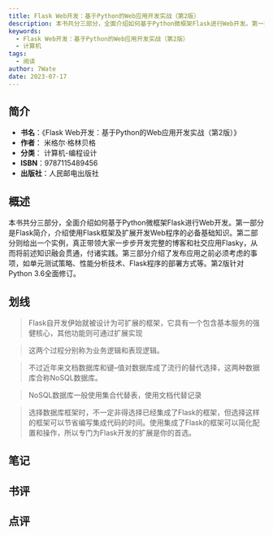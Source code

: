 ```yaml
---
title: Flask Web开发：基于Python的Web应用开发实战（第2版）
description: 本书共分三部分，全面介绍如何基于Python微框架Flask进行Web开发。第一部分是Flask简介，介绍使用Flask框架及扩展开发Web程序的必备基础知识。第二部分则给出一个实例，真正带领大家一步步开发完整的博客和社交应用Flasky，从而将前述知识融
keywords:
  - Flask Web开发：基于Python的Web应用开发实战（第2版）
  - 计算机
tags:
  - 阅读
author: 7Wate
date: 2023-07-17
---
```


## 简介

- **书名**：《Flask Web开发：基于Python的Web应用开发实战（第2版）》
- **作者**： 米格尔·格林贝格
- **分类**： 计算机-编程设计
- **ISBN**：9787115489456
- **出版社**：人民邮电出版社

## 概述

本书共分三部分，全面介绍如何基于Python微框架Flask进行Web开发。第一部分是Flask简介，介绍使用Flask框架及扩展开发Web程序的必备基础知识。第二部分则给出一个实例，真正带领大家一步步开发完整的博客和社交应用Flasky，从而将前述知识融会贯通，付诸实践。第三部分介绍了发布应用之前必须考虑的事项，如单元测试策略、性能分析技术、Flask程序的部署方式等。第2版针对Python 3.6全面修订。

## 划线 
 

> Flask自开发伊始就被设计为可扩展的框架，它具有一个包含基本服务的强健核心，其他功能则可通过扩展实现 

> 这两个过程分别称为业务逻辑和表现逻辑。 

> 不过近年来文档数据库和键–值对数据库成了流行的替代选择，这两种数据库合称NoSQL数据库。 

> NoSQL数据库一般使用集合代替表，使用文档代替记录 

> 选择数据库框架时，不一定非得选择已经集成了Flask的框架，但选择这样的框架可以节省编写集成代码的时间。使用集成了Flask的框架可以简化配置和操作，所以专门为Flask开发的扩展是你的首选。

## 笔记


## 书评


## 点评
